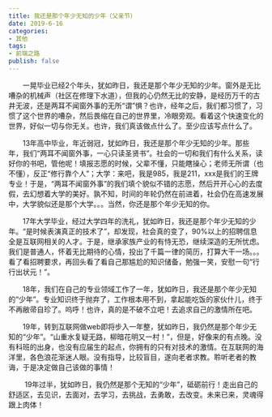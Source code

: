```yaml
---
title: 我还是那个年少无知的少年（父亲节）
date: 2019-6-16
categories: 
- 其他
tags: 
- 前端之路
publish: false
---
```

<Meting 
    server="netease"
    type="playlist"
    mid="7604629"
    :lrc-type="3"
    theme="#ff0a87"
    order="random"
    :mini="false"
    :fixed="true"
    :listFolded="true"
    :volume="0.1"
/>


&emsp;&emsp;一晃毕业已经2个年头，犹如昨日，我还是那个年少无知的少年。窗外是无比嘈杂的机械声（社区在修理下水道），但我的心仍然无比的安静，是经历万千的古井无波，还是两耳不闻窗外事的无所“谓”惧？也许，经年之后，我们都习惯了，习惯了这个世界的嘈杂，然后畏缩在自己的世界里，冷眼旁观。看着这个快速变化的世界，好似一切与你无关。也许，我们真该做点什么了。至少应该写点什么了。

&emsp;&emsp;13年高中毕业，年近弱冠，犹如昨日，我还是那个年少无知的少年。那些年，我们“两耳不闻窗外事，一心只读圣贤书”。社会的一切和我们有什么关系，读好你的书吧，管他呢！填报志愿的时候，父辈不懂，只能瞎操心；老师无所谓（也不懂），反正“修行靠个人”；大学：来吧，我是985，我是211，xxx是我们的王牌专业！于是，“两耳不闻窗外事”的我们填个貌似不错的志愿，然后开开心心的去度假，去幻想着大学的美好。孰不知，时间的年轮仍然在前进着，社会仍在高速发展中，大学貌似还是那个大学。。。当然，你还是那个年少无知的你。

 &emsp;&emsp;17年大学毕业，经过大学四年的洗礼，犹如昨日，我还是那个年少无知的少年。“是时候表演真正的技术了”，却发现，社会真的变了，90%以上的招聘信息全是互联网相关的人才。于是，继承家族产业的有恃无恐，继续深造的无所忧虑。我们是普通人，怀着无比期待的心情，投出了千篇一律的简历，打算大干一场。。。看了看招聘要求，再回头看了看自己那尴尬的知识储备，勉强一笑，安慰一句“行行出状元！”。
 
 &emsp;&emsp;18年，我们在自己的专业领域工作了一年，犹如昨日，我还是那个年少无知的“少年”。专业知识终于抛弃了，工作根本用不到，拿起能吃饭的家伙什儿，终于不再敝帚自珍了。呜呼！也许，真的是不破不立吧！去追求自己的激情所在吧。
 
 &emsp;&emsp;19年，转到互联网做web即将步入一年整，犹如昨日，我仍然是那个年少无知的“少年”。“山重水复疑无路，柳暗花明又一村！”，但是，好像来的有点晚。没有科班的出身，也没有应届生的起点，你拥有的只有对技术的激情。在互联网的海洋里，各色浪花渐迷人眼。没有指导，比较盲目，遂向老者求教。聆听老者的教诲，于是决定做自己该做的事情！
 
&emsp;&emsp; 19年过半，犹如昨日，我仍然是那个无知的“少年”，砥砺前行！走出自己的舒适区，去见识，去面对，去学习，去挑战，去勇敢，去改变。未来已来，灵魂得跟上肉体！
